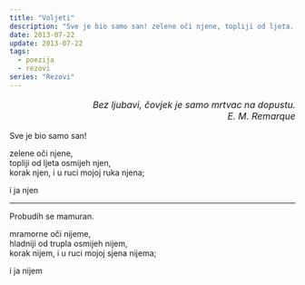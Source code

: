```yaml
---
title: "Voljeti"
description: "Sve je bio samo san! zelene oči njene, topliji od ljeta..."
date: 2013-07-22
update: 2013-07-22
tags:
  - poezija
  - rezovi
series: "Rezovi"
---
```


<p style='font-size: 1rem; font-style: italic; text-align: right;'>Bez ljubavi, čovjek je samo mrtvac na dopustu.<br>E. M. Remarque</p>

Sve je bio samo san!

zelene oči njene,  
topliji od ljeta osmijeh njen,  
korak njen, i u ruci mojoj ruka njena;

i ja njen

---

Probudih se mamuran.

mramorne oči nijeme,  
hladniji od trupla osmijeh nijem,  
korak nijem, i u ruci mojoj sjena nijema;

i ja nijem
